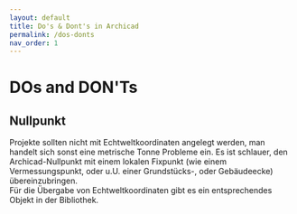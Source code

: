 ```yaml
---
layout: default
title: Do's & Dont's in Archicad
permalink: /dos-donts
nav_order: 1
---
```

# DOs and DON'Ts

## Nullpunkt
Projekte sollten nicht mit Echtweltkoordinaten angelegt werden, man handelt sich sonst eine metrische Tonne Probleme ein.
Es ist schlauer, den Archicad-Nullpunkt mit einem lokalen Fixpunkt (wie einem Vermessungspunkt, oder u.U. einer Grundstücks-, oder Gebäudeecke) übereinzubringen.  
Für die Übergabe von Echtweltkoordinaten gibt es ein entsprechendes Objekt in der Bibliothek.
